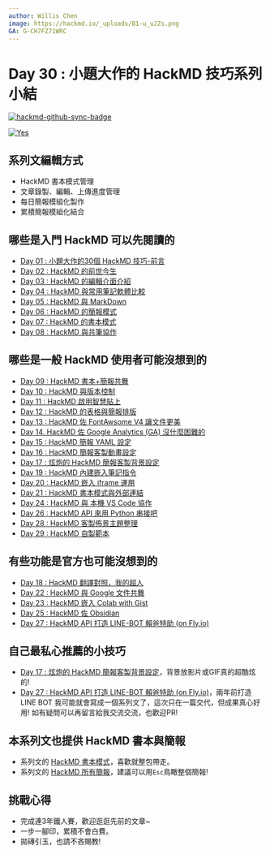 ```yaml
---
author: Willis Chen
image: https://hackmd.io/_uploads/B1-u_uJZs.png
GA: G-CH7FZ71WRC
---
```


# Day 30 : 小題大作的 HackMD 技巧系列小結

[![hackmd-github-sync-badge](https://hackmd.io/4fZSMUb-R6S8YysC0WV6GA/badge)](https://hackmd.io/4fZSMUb-R6S8YysC0WV6GA)


[![Yes](https://img.youtube.com/vi/I--1mahI5VM/0.jpg)](https://www.youtube.com/watch?v=I--1mahI5VM)


## 系列文編輯方式
- HackMD 書本模式管理
- 文章錄製、編輯、上傳進度管理
- 每日簡報模組化製作
- 累積簡報模組化結合

## 哪些是入門 HackMD 可以先閱讀的
- [Day 01 : 小題大作的30個 HackMD 技巧-前言](https://ithelp.ithome.com.tw/articles/10290656)
- [Day 02 : HackMD 的前世今生](https://ithelp.ithome.com.tw/articles/10290668)
- [Day 03 : HackMD 的編輯介面介紹](https://ithelp.ithome.com.tw/articles/10291293)
- [Day 04 : HackMD 與常用筆記軟體比較](https://ithelp.ithome.com.tw/articles/10292160)
- [Day 05 : HackMD 與 MarkDown](https://ithelp.ithome.com.tw/articles/10292876)
- [Day 06 : HackMD 的簡報模式](https://ithelp.ithome.com.tw/articles/10293720)
- [Day 07 : HackMD 的書本模式](https://ithelp.ithome.com.tw/articles/10294441)
- [Day 08 : HackMD 與共筆協作](https://ithelp.ithome.com.tw/articles/10295218)


## 哪些是一般 HackMD 使用者可能沒想到的
- [Day 09 : HackMD 書本+簡報共舞](https://ithelp.ithome.com.tw/articles/10295927)
- [Day 10 : HackMD 與版本控制](https://ithelp.ithome.com.tw/articles/10296598)
- [Day 11 : HackMD 啟用智慧貼上](https://ithelp.ithome.com.tw/articles/10297247)
- [Day 12 : HackMD 的表格與簡報排版](https://ithelp.ithome.com.tw/articles/10297765)
- [Day 13 : HackMD 佐 FontAwsome V4 讓文件更美](https://ithelp.ithome.com.tw/articles/10298533)
- [Day 14. HackMD 佐 Google Analytics (GA) 沒什麼困難的](https://ithelp.ithome.com.tw/articles/10299269)
- [Day 15 : HackMD 簡報 YAML 設定](https://ithelp.ithome.com.tw/articles/10299956)
- [Day 16 : HackMD 簡報客製動畫設定](https://ithelp.ithome.com.tw/articles/10300623)
- [Day 17 : 炫炮的 HackMD 簡報客製背景設定](https://ithelp.ithome.com.tw/articles/10301272)
- [Day 19 : HackMD 內建嵌入筆記指令](https://ithelp.ithome.com.tw/articles/10302476)
- [Day 20 : HackMD 嵌入 iframe 運用](https://ithelp.ithome.com.tw/articles/10302878)
- [Day 21 : HackMD 書本模式與外部連結](https://ithelp.ithome.com.tw/articles/10303337)
- [Day 24 : HackMD 與 本機 VS Code 協作](https://ithelp.ithome.com.tw/articles/10305101)
- [Day 26 : HackMD API 來用 Python 串接吧](https://ithelp.ithome.com.tw/articles/10306254)
- [Day 28 : HackMD 客製佈景主題整理](https://ithelp.ithome.com.tw/articles/10306871)
- [Day 29 : HackMD 自製範本](https://ithelp.ithome.com.tw/articles/10307201)


## 有些功能是官方也可能沒想到的
- [Day 18 : HackMD 翻譯對照，我的超人](https://ithelp.ithome.com.tw/articles/10301935)
- [Day 22 : HackMD 與 Google 文件共舞](https://ithelp.ithome.com.tw/articles/10304252)
- [Day 23 : HackMD 嵌入 Colab with Gist](https://ithelp.ithome.com.tw/articles/10304338)
- [Day 25 : HackMD 佐 Obsidian](https://ithelp.ithome.com.tw/articles/10305626)
- [Day 27 : HackMD API 打造 LINE-BOT 賴爸特助 (on Fly.io)](https://ithelp.ithome.com.tw/articles/10306344)


## 自己最私心推薦的小技巧
- [Day 17 : 炫炮的 HackMD 簡報客製背景設定](https://ithelp.ithome.com.tw/articles/10301272)，背景放影片或GIF真的超酷炫的!
- [Day 27 : HackMD API 打造 LINE-BOT 賴爸特助 (on Fly.io)](https://ithelp.ithome.com.tw/articles/10306344)，兩年前打造LINE BOT 我可能就會寫成一個系列文了，這次只在一篇交代，但成果真心好用! 如有疑問可以再留言給我交流交流，也歡迎PR!

## 本系列文也提供 HackMD 書本與簡報
- 系列文的 [HackMD 書本模式](https://hackmd.io/@wiimax/intro-hackmd)，喜歡就整包帶走。
- 系列文的 [HackMD 所有簡報](https://hackmd.io/@wiimax/intro-hackmd-slides)，建議可以用`Esc`鳥瞰整個簡報!

## 挑戰心得
- 完成連3年鐵人賽，歡迎逛逛先前的文章~
- 一步一腳印，累積不會白費。
- 拋磚引玉，也請不吝賜教!







